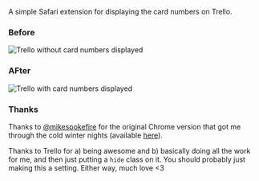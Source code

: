A simple Safari extension for displaying the card numbers on Trello.

### Before

![Trello without card numbers displayed](https://dl.dropboxusercontent.com/u/300886/blog_images/trellocardnumbers_before.png)

### AFter

![Trello with card numbers displayed](https://dl.dropboxusercontent.com/u/300886/blog_images/trellocardnumbers_after.png)

### Thanks

Thanks to [@mikespokefire](http://twitter.com/mikespokefire) for the original Chrome version that got me through the cold winter nights (available [here](https://github.com/mikespokefire/card_numbers_for_trello)).

Thanks to Trello for a) being awesome and b) basically doing all the work for me, and then just putting a `hide` class on it. You should probably just making this a setting. Either way, much love <3
